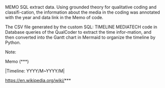 MEMO SQL extract data. Using grounded theory for qualitative coding and classifi-cation, 
the information about the media in the coding was annotated with the year and data link in the Memo of code.

The CSV file generated by the custom SQL: TIMELINE MEDIATECH code in  Database queries of the QualCoder to extract the time infor-mation, 
and then converted into the Gantt chart in Mermaid to organize the timeline by Python.  

Note:

Memo (***)

|Timeline: YYYY/M~YYYY/M|

https://en.wikipedia.org/wiki/***
